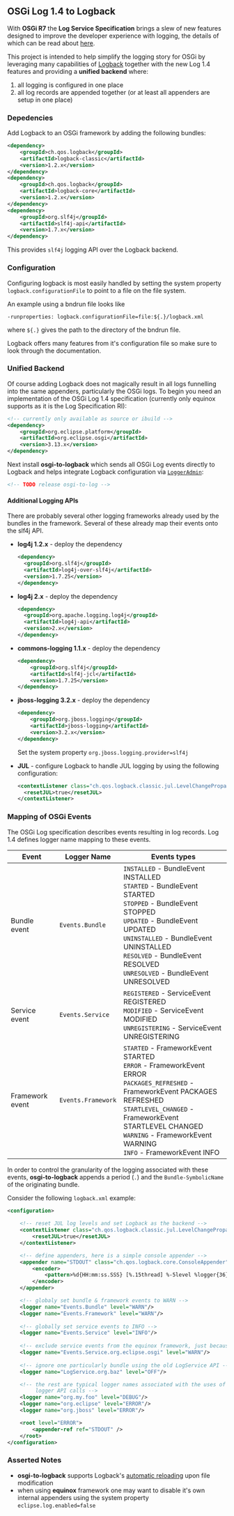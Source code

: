 ## OSGi Log 1.4 to Logback

With **OSGi R7** the **Log Service Specification** brings a slew of new features designed to improve the developer experience with logging, the details of which can be read about [here](https://osgi.org/specification/osgi.cmpn/7.0.0/service.log.html).

This project is intended to help simplify the logging story for OSGi by leveraging many capabilities of [Logback](https://logback.qos.ch/) together with the new Log 1.4 features and providing a **unified backend** where:

1. all logging is configured in one place
2. all log records are appended together (or at least all appenders are setup in one place)

### Depedencies

Add Logback to an OSGi framework by adding the following bundles:

```xml
<dependency>
	<groupId>ch.qos.logback</groupId>
	<artifactId>logback-classic</artifactId>
	<version>1.2.x</version>
</dependency>
<dependency>
	<groupId>ch.qos.logback</groupId>
	<artifactId>logback-core</artifactId>
	<version>1.2.x</version>
</dependency>
<dependency>
	<groupId>org.slf4j</groupId>
	<artifactId>slf4j-api</artifactId>
	<version>1.7.x</version>
</dependency>
```

This provides `slf4j` logging API over the Logback backend.

### Configuration

Configuring logback is most easily handled by setting the system property `logback.configurationFile` to point to a file on the file system.

An example using a bndrun file looks like 

`-runproperties: logback.configurationFile=file:${.}/logback.xml`

where `${.}` gives the path to the directory of the bndrun file.

Logback offers many features from it's configuration file so make sure to look through the documentation.

### Unified Backend

Of course adding Logback does not magically result in all logs funnelling into the same appenders, particularly the OSGi logs. To begin you need an implementation of the OSGi Log 1.4 specification (currently only equinox supports as it is the Log Specification RI):

```xml
<!-- currently only available as source or ibuild -->
<dependency>
    <groupId>org.eclipse.platform</groupId>
    <artifactId>org.eclipse.osgi</artifactId>
    <version>3.13.x</version>
</dependency>
```

Next install **osgi-to-logback** which sends all OSGi Log events directly to Logback and helps integrate Logback configuration via [`LoggerAdmin`](https://osgi.org/specification/osgi.cmpn/7.0.0/service.log.html#d0e2442): 

```xml
<!-- TODO release osgi-to-log -->
```

#### Additional Logging APIs

There are probably several other logging frameworks already used by the bundles in the framework. Several of these already map their events onto the slf4j API.

- **log4j 1.2.x** - deploy the dependency

  ```xml
  <dependency>
  	<groupId>org.slf4j</groupId>
  	<artifactId>log4j-over-slf4j</artifactId>
  	<version>1.7.25</version>
  </dependency>
  ```

- **log4j 2.x** - deploy the dependency

  ```xml
  <dependency>
  	<groupId>org.apache.logging.log4j</groupId>
  	<artifactId>log4j-api</artifactId>
  	<version>2.x</version>
  </dependency>
  ```

- **commons-logging 1.1.x** - deploy the dependency

  ```xml
  <dependency>
      <groupId>org.slf4j</groupId>
      <artifactId>slf4j-jcl</artifactId>
      <version>1.7.25</version>
  </dependency>
  ```

- **jboss-logging 3.2.x** - deploy the dependency

  ``` xml
  <dependency>
      <groupId>org.jboss.logging</groupId>
      <artifactId>jboss-logging</artifactId>
      <version>3.2.x</version>
  </dependency>
  ```
  Set the system property `org.jboss.logging.provider=slf4j`

- **JUL** - configure Logback to handle JUL logging by using the following configuration:

  ```xml
  <contextListener class="ch.qos.logback.classic.jul.LevelChangePropagator">
  	<resetJUL>true</resetJUL>
  </contextListener>
  ```


### Mapping of OSGi Events


The OSGi Log specification describes events resulting in log records. Log 1.4 defines logger name mapping to these events.

| Event           | Logger Name        | Events types                                                 |
| --------------- | ------------------ | ------------------------------------------------------------ |
| Bundle event    | `Events.Bundle`    | `INSTALLED` - BundleEvent INSTALLED<br />`STARTED` - BundleEvent STARTED<br />`STOPPED` - BundleEvent STOPPED<br />`UPDATED` - BundleEvent UPDATED<br />`UNINSTALLED` - BundleEvent UNINSTALLED<br />`RESOLVED` - BundleEvent RESOLVED<br />`UNRESOLVED` - BundleEvent UNRESOLVED |
| Service event   | `Events.Service`   | `REGISTERED` - ServiceEvent REGISTERED<br /> `MODIFIED` - ServiceEvent MODIFIED<br /> `UNREGISTERING` - ServiceEvent UNREGISTERING |
| Framework event | `Events.Framework` | `STARTED` - FrameworkEvent STARTED<br />`ERROR` - FrameworkEvent ERROR<br />`PACKAGES_REFRESHED` - FrameworkEvent PACKAGES REFRESHED<br />`STARTLEVEL_CHANGED` - FrameworkEvent STARTLEVEL CHANGED<br />`WARNING` - FrameworkEvent WARNING<br />`INFO` - FrameworkEvent INFO |

In order to control the granularity of the logging associated with these events, **osgi-to-logback** appends a period (`.`) and the `Bundle-SymbolicName` of the originating bundle. 

Consider the following `logback.xml` example:

```xml
<configuration>
    
	<!-- reset JUL log levels and set Logback as the backend -->
	<contextListener class="ch.qos.logback.classic.jul.LevelChangePropagator">
		<resetJUL>true</resetJUL>
	</contextListener>

    <!-- define appenders, here is a simple console appender -->
	<appender name="STDOUT" class="ch.qos.logback.core.ConsoleAppender">
		<encoder>
			<pattern>%d{HH:mm:ss.SSS} [%.15thread] %-5level %logger{36}:%line - %msg%n</pattern>
		</encoder>
	</appender>

    <!-- globaly set bundle & framework events to WARN -->
	<logger name="Events.Bundle" level="WARN"/>
	<logger name="Events.Framework" level="WARN"/>
    
    <!-- globally set service events to INFO -->
	<logger name="Events.Service" level="INFO"/>
    
    <!-- exclude service events from the equinox framework, just because -->
	<logger name="Events.Service.org.eclipse.osgi" level="WARN"/>
    
    <!-- ignore one particularly bundle using the old LogService API -->
	<logger name="LogService.org.baz" level="OFF"/>

    <!-- the rest are typical logger names associated with the uses of the various 
         logger API calls -->
	<logger name="org.my.foo" level="DEBUG"/>
	<logger name="org.eclipse" level="ERROR"/>
	<logger name="org.jboss" level="ERROR"/>

	<root level="ERROR">
		<appender-ref ref="STDOUT" />
	</root>
</configuration>
```

### Asserted Notes

- **osgi-to-logback** supports Logback's [automatic reloading](https://logback.qos.ch/manual/configuration.html#autoScan) upon file modification
- when using **equinox** framework one may want to disable it's own internal appenders using the system property `eclipse.log.enabled=false`

